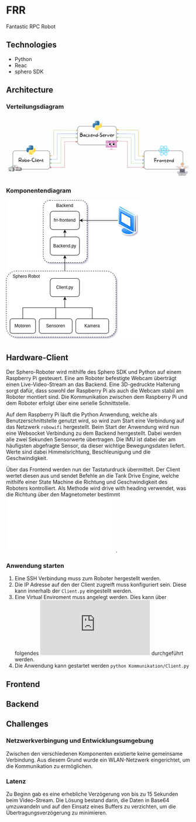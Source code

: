 # FRR
Fantastic RPC Robot

## Technologies

- Python
- Reac
- sphero SDK

## Architecture
### Verteilungsdiagram

<img src="FRR-architecture.png">

### Komponentendiagram

<img src="Komponenten.png">

## Hardware-Client

Der Sphero-Roboter wird mithilfe des Sphero SDK und Python auf einem Raspberry Pi gesteuert. Eine am Roboter befestigte Webcam überträgt einen Live-Video-Stream an das Backend. Eine 3D-gedruckte Halterung sorgt dafür, dass sowohl der Raspberry Pi als auch die Webcam stabil am Roboter montiert sind. Die Kommunikation zwischen dem Raspberry Pi und dem Roboter erfolgt über eine serielle Schnittstelle.

Auf dem Raspberry Pi läuft die Python Anwendung, welche als Benutzerschnittstelle genutzt wird, so wird zum Start eine Verbindung auf das Netzwerk ``robowifi`` hergestellt. Beim Start der Anwendung wird nun eine Websocket Verbindung zu dem Backend herrgestellt. Dabei werden alle zwei Sekunden Sensorwerte übertragen. Die IMU ist dabei der am häufigsten abgefragte Sensor, da dieser wichtige Bewegungsdaten liefert. Werte sind dabei Himmelsrichtung, Beschleunigung und die Geschwindigkeit. 

Über das Frontend werden nun der Tastaturdruck übermittelt. Der Client wertet diesen aus und sendet Befehle an die Tank Drive Engine, welche mithilfe einer State Machine die Richtung und Geschwindigkeit des Roboters kontrolliert. Als Methode wird drive with heading verwendet, was die Richtung über den Magnetometer bestimmt ![[1]](file:///home/maylis/Downloads/SpheroRVRControlSystemManual-1.pdf).

### Anwendung starten
1. Eine SSH Verbindung muss zum Roboter hergestellt werden.
2. Die IP Adresse auf den der Client zugreift muss konfiguriert sein. Diese kann innerhalb der ``Client.py`` eingestellt werden.
3. Eine Virtual Enviroment muss angelegt werden. Dies kann über folgendes ![Tutorial](https://docs.python.org/3/library/venv.html) durchgeführt werden.
4. Die Anwendung kann gestartet werden ``python Kommunikation/Client.py``

## Frontend

## Backend

## Challenges

### Netzwerkverbingung und Entwicklungsumgebung

Zwischen den verschiedenen Komponenten existierte keine gemeinsame Verbindung. Aus diesem Grund wurde ein WLAN-Netzwerk eingerichtet, um die Kommunikation zu ermöglichen.

### Latenz
Zu Beginn gab es eine erhebliche Verzögerung von bis zu 15 Sekunden beim Video-Stream. Die Lösung bestand darin, die Daten in Base64 umzuwandeln und auf den Einsatz eines Buffers zu verzichten, um die Übertragungsverzögerung zu minimieren.
